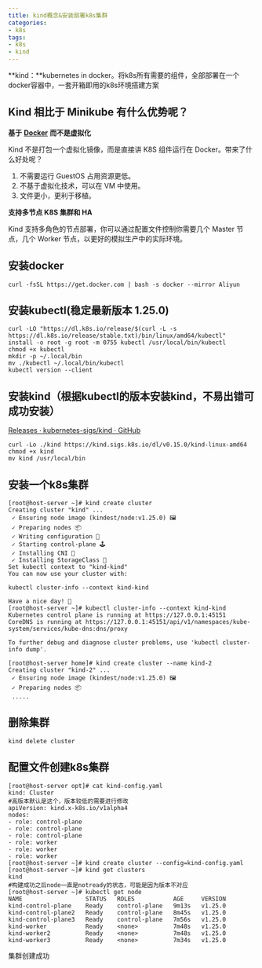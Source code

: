 ```yaml
---
title: kind概念&安装部署k8s集群
categories: 
- k8s
tags:
- k8s
- kind
---
```






**kind：**kubernetes in docker。将k8s所有需要的组件，全部部署在一个docker容器中，一套开箱即用的k8s环境搭建方案

## Kind 相比于 Minikube 有什么优势呢？

**基于** [**Docker**](https://cloud.tencent.com/product/tke?from=10680) **而不是虚拟化**

Kind 不是打包一个虚拟化镜像，而是直接讲 K8S 组件运行在 Docker。带来了什么好处呢？

1. 不需要运行 GuestOS 占用资源更低。
2. 不基于虚拟化技术，可以在 VM 中使用。
3. 文件更小，更利于移植。

**支持多节点 K8S 集群和 HA**

Kind 支持多角色的节点部署，你可以通过配置文件控制你需要几个 Master 节点，几个 Worker 节点，以更好的模拟生产中的实际环境。

## 安装docker

```shell
curl -fsSL https://get.docker.com | bash -s docker --mirror Aliyun
```

## 安装kubectl(稳定最新版本 1.25.0)

```shell
curl -LO "https://dl.k8s.io/release/$(curl -L -s https://dl.k8s.io/release/stable.txt)/bin/linux/amd64/kubectl"
install -o root -g root -m 0755 kubectl /usr/local/bin/kubectl
chmod +x kubectl
mkdir -p ~/.local/bin
mv ./kubectl ~/.local/bin/kubectl
kubectl version --client
```



## 安装kind（根据kubectl的版本安装kind，不易出错可成功安装）

[Releases · kubernetes-sigs/kind · GitHub](https://github.com/kubernetes-sigs/kind/releases)

```shell
curl -Lo ./kind https://kind.sigs.k8s.io/dl/v0.15.0/kind-linux-amd64
chmod +x kind
mv kind /usr/local/bin
```

## 安装一个k8s集群

```shell
[root@host-server ~]# kind create cluster
Creating cluster "kind" ...
 ✓ Ensuring node image (kindest/node:v1.25.0) 🖼
 ✓ Preparing nodes 📦
 ✓ Writing configuration 📜
 ✓ Starting control-plane 🕹️
 ✓ Installing CNI 🔌
 ✓ Installing StorageClass 💾
Set kubectl context to "kind-kind"
You can now use your cluster with:

kubectl cluster-info --context kind-kind

Have a nice day! 👋
[root@host-server ~]# kubectl cluster-info --context kind-kind
Kubernetes control plane is running at https://127.0.0.1:45151
CoreDNS is running at https://127.0.0.1:45151/api/v1/namespaces/kube-system/services/kube-dns:dns/proxy

To further debug and diagnose cluster problems, use 'kubectl cluster-info dump'.

[root@host-server home]# kind create cluster --name kind-2
Creating cluster "kind-2" ...
 ✓ Ensuring node image (kindest/node:v1.25.0) 🖼
 ✓ Preparing nodes 📦
 .....

```

## 删除集群

```
kind delete cluster
```

## 配置文件创建k8s集群

```shell
[root@host-server opt]# cat kind-config.yaml
kind: Cluster
#高版本默认是这个，版本较低的需要进行修改
apiVersion: kind.x-k8s.io/v1alpha4
nodes:
- role: control-plane
- role: control-plane
- role: control-plane
- role: worker
- role: worker
- role: worker
[root@host-server ~]# kind create cluster --config=kind-config.yaml
[root@host-server ~]# kind get clusters
kind
#构建成功之后node一直是notready的状态，可能是因为版本不对应
[root@host-server ~]# kubectl get node
NAME                  STATUS   ROLES           AGE     VERSION
kind-control-plane    Ready    control-plane   9m13s   v1.25.0
kind-control-plane2   Ready    control-plane   8m45s   v1.25.0
kind-control-plane3   Ready    control-plane   7m56s   v1.25.0
kind-worker           Ready    <none>          7m48s   v1.25.0
kind-worker2          Ready    <none>          7m48s   v1.25.0
kind-worker3          Ready    <none>          7m34s   v1.25.0
```

集群创建成功